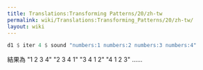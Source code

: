 ```yaml
---
title: Translations:Transforming Patterns/20/zh-tw
permalink: wiki/Translations:Transforming_Patterns/20/zh-tw/
layout: wiki
---
```


``` haskell
d1 $ iter 4 $ sound "numbers:1 numbers:2 numbers:3 numbers:4"
```

結果為 "1 2 3 4" "2 3 4 1" "3 4 1 2" "4 1 2 3" ......
